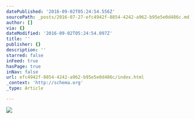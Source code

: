 ```yaml
---
datePublished: '2016-09-02T05:24:54.556Z'
sourcePath: _posts/2016-07-27-efc4942f-8854-4242-a962-b95e5e0d486c.md
author: []
via: {}
dateModified: '2016-09-02T05:24:54.097Z'
title: ''
publisher: {}
description: ''
starred: false
inFeed: true
hasPage: true
inNav: false
url: efc4942f-8854-4242-a962-b95e5e0d486c/index.html
_context: 'http://schema.org'
_type: Article

---
```

![](https://the-grid-user-content.s3-us-west-2.amazonaws.com/df4ebcc6-613d-4da6-8dc9-caaeb59b2f16.jpg)